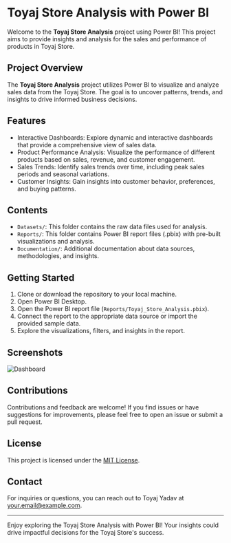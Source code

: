 # Toyaj Store Analysis with Power BI

Welcome to the **Toyaj Store Analysis** project using Power BI! This project aims to provide insights and analysis for the sales and performance of products in Toyaj Store.

## Project Overview

The **Toyaj Store Analysis** project utilizes Power BI to visualize and analyze sales data from the Toyaj Store. The goal is to uncover patterns, trends, and insights to drive informed business decisions.

## Features

- Interactive Dashboards: Explore dynamic and interactive dashboards that provide a comprehensive view of sales data.
- Product Performance Analysis: Visualize the performance of different products based on sales, revenue, and customer engagement.
- Sales Trends: Identify sales trends over time, including peak sales periods and seasonal variations.
- Customer Insights: Gain insights into customer behavior, preferences, and buying patterns.

## Contents

- `Datasets/`: This folder contains the raw data files used for analysis.
- `Reports/`: This folder contains Power BI report files (.pbix) with pre-built visualizations and analysis.
- `Documentation/`: Additional documentation about data sources, methodologies, and insights.

## Getting Started

1. Clone or download the repository to your local machine.
2. Open Power BI Desktop.
3. Open the Power BI report file (`Reports/Toyaj_Store_Analysis.pbix`).
4. Connect the report to the appropriate data source or import the provided sample data.
5. Explore the visualizations, filters, and insights in the report.

## Screenshots

![Dashboard](screenshots/dashboard.png)

## Contributions

Contributions and feedback are welcome! If you find issues or have suggestions for improvements, please feel free to open an issue or submit a pull request.

## License

This project is licensed under the [MIT License](LICENSE).

## Contact

For inquiries or questions, you can reach out to Toyaj Yadav at [your.email@example.com](mailto:your.email@example.com).

---

Enjoy exploring the Toyaj Store Analysis with Power BI! Your insights could drive impactful decisions for the Toyaj Store's success.
